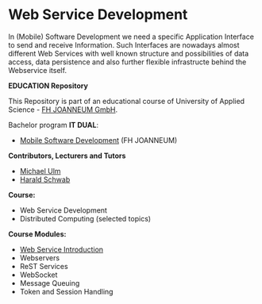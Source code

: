 # Web Service Development
In (Mobile) Software Development we need a specific Application Interface to send and receive Information. Such Interfaces are nowadays almost different Web Services with well known structure and possibilities of data access, data persistence and also further flexible infrastructe behind the Webservice itself.

**EDUCATION Repository**

This Repository is part of an educational course of University of Applied Science - [FH JOANNEUM GmbH](https://www.fh-joanneum.at/iit).

Bachelor program **IT DUAL**:

- [Mobile Software Development](https://www.fh-joanneum.at/msd) (FH JOANNEUM)


**Contributors, Lecturers and Tutors**
- [Michael Ulm](https://github.com/michaelulm "Michael Ulm")
- [Harald Schwab](https://github.com/Rigbin "Harald Schwab")


**Course:**

- Web Service Development
- Distributed Computing (selected topics)


**Course Modules:**

- [Web Service Introduction](python/webservice)
- Webservers
- ReST Services
- WebSocket
- Message Queuing
- Token and Session Handling